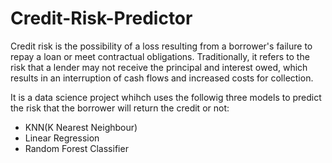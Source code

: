 # Credit-Risk-Predictor
Credit risk is the possibility of a loss resulting from a borrower's failure to repay a loan or meet contractual obligations. Traditionally, it refers to the risk that a lender may not receive the principal and interest owed, which results in an interruption of cash flows and increased costs for collection.

It is a data science project whihch uses the followig three models to predict the risk that the borrower will return the credit or not:
- KNN(K Nearest Neighbour)
- Linear Regression
- Random Forest Classifier

